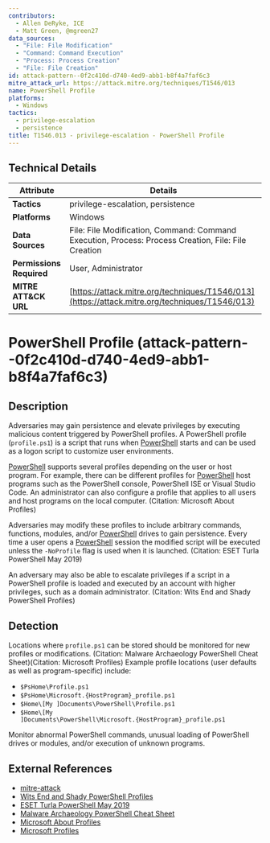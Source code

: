 ```yaml
---
contributors:
  - Allen DeRyke, ICE
  - Matt Green, @mgreen27
data_sources:
  - "File: File Modification"
  - "Command: Command Execution"
  - "Process: Process Creation"
  - "File: File Creation"
id: attack-pattern--0f2c410d-d740-4ed9-abb1-b8f4a7faf6c3
mitre_attack_url: https://attack.mitre.org/techniques/T1546/013
name: PowerShell Profile
platforms:
  - Windows
tactics:
  - privilege-escalation
  - persistence
title: T1546.013 - privilege-escalation - PowerShell Profile
---
```


## Technical Details

| Attribute | Details |
|-----------|----------|
| **Tactics** | privilege-escalation, persistence |
| **Platforms** | Windows |
| **Data Sources** | File: File Modification, Command: Command Execution, Process: Process Creation, File: File Creation |
| **Permissions Required** | User, Administrator |
| **MITRE ATT&CK URL** | [https://attack.mitre.org/techniques/T1546/013](https://attack.mitre.org/techniques/T1546/013) |

# PowerShell Profile (attack-pattern--0f2c410d-d740-4ed9-abb1-b8f4a7faf6c3)

## Description
Adversaries may gain persistence and elevate privileges by executing malicious content triggered by PowerShell profiles. A PowerShell profile  (<code>profile.ps1</code>) is a script that runs when [PowerShell](https://attack.mitre.org/techniques/T1059/001) starts and can be used as a logon script to customize user environments.

[PowerShell](https://attack.mitre.org/techniques/T1059/001) supports several profiles depending on the user or host program. For example, there can be different profiles for [PowerShell](https://attack.mitre.org/techniques/T1059/001) host programs such as the PowerShell console, PowerShell ISE or Visual Studio Code. An administrator can also configure a profile that applies to all users and host programs on the local computer. (Citation: Microsoft About Profiles) 

Adversaries may modify these profiles to include arbitrary commands, functions, modules, and/or [PowerShell](https://attack.mitre.org/techniques/T1059/001) drives to gain persistence. Every time a user opens a [PowerShell](https://attack.mitre.org/techniques/T1059/001) session the modified script will be executed unless the <code>-NoProfile</code> flag is used when it is launched. (Citation: ESET Turla PowerShell May 2019) 

An adversary may also be able to escalate privileges if a script in a PowerShell profile is loaded and executed by an account with higher privileges, such as a domain administrator. (Citation: Wits End and Shady PowerShell Profiles)

## Detection
Locations where <code>profile.ps1</code> can be stored should be monitored for new profiles or modifications. (Citation: Malware Archaeology PowerShell Cheat Sheet)(Citation: Microsoft Profiles) Example profile locations (user defaults as well as program-specific) include:

* <code>$PsHome\Profile.ps1</code>
* <code>$PsHome\Microsoft.{HostProgram}_profile.ps1</code>
* <code>$Home\\\[My ]Documents\PowerShell\Profile.ps1</code>
* <code>$Home\\\[My ]Documents\PowerShell\Microsoft.{HostProgram}_profile.ps1</code>

Monitor abnormal PowerShell commands, unusual loading of PowerShell drives or modules, and/or execution of unknown programs.

## External References
- [mitre-attack](https://attack.mitre.org/techniques/T1546/013)
- [Wits End and Shady PowerShell Profiles](https://witsendandshady.blogspot.com/2019/06/lab-notes-persistence-and-privilege.html)
- [ESET Turla PowerShell May 2019](https://www.welivesecurity.com/2019/05/29/turla-powershell-usage/)
- [Malware Archaeology PowerShell Cheat Sheet](http://www.malwarearchaeology.com/s/Windows-PowerShell-Logging-Cheat-Sheet-ver-June-2016-v2.pdf)
- [Microsoft About Profiles](https://docs.microsoft.com/en-us/powershell/module/microsoft.powershell.core/about/about_profiles?view=powershell-6)
- [Microsoft Profiles](https://docs.microsoft.com/powershell/module/microsoft.powershell.core/about/about_profiles)
